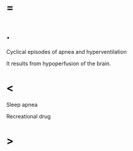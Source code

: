 # =

# .

Cyclical episodes of apnea and hyperventilation

It results from hypoperfusion of the brain.

# <

Sleep apnea

Recreational drug

# >
